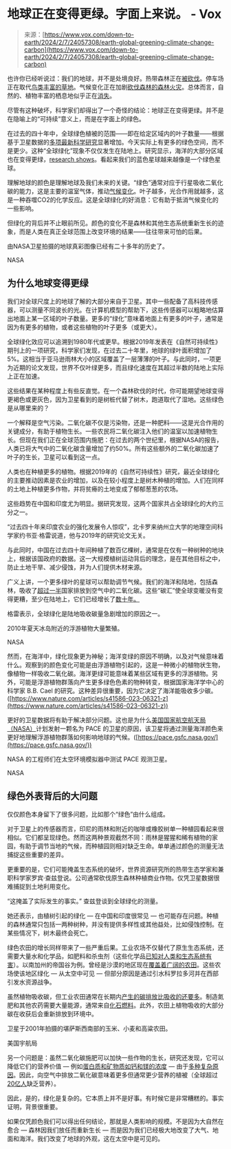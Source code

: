 <!--yml

category: 未分类

date: 2024-05-29 13:20:48

-->

# 地球正在变得更绿。字面上来说。 - Vox

> 来源：[https://www.vox.com/down-to-earth/2024/2/7/24057308/earth-global-greening-climate-change-carbon](https://www.vox.com/down-to-earth/2024/2/7/24057308/earth-global-greening-climate-change-carbon)

也许你已经听说过：我们的地球，并不是处境良好。热带森林正在[被砍伐](/down-to-earth/2022/10/12/23399105/biodiversity-loss-wwf-living-planet-index)。停车场正在取代[鸟类丰富的草地](/down-to-earth/22662490/grasslands-better-than-lawns-yard#:~:text=Covering%20about%2040%20percent%20of,in%20smoke%20during%20a%20wildfire.)。气候变化正在加剧[砍伐森林的森林火灾](/climate/2023/6/8/23753980/canada-fires-smoke-climate-change-air-quality)。总体而言，自然的、植物丰富的栖息地似乎正在[消失](/climate/23868423/florida-coral-reef-bleaching-heat-wave-climate-change)。

尽管有这种破坏，科学家们却得出了一个奇怪的结论：地球正在变得更绿。并不是在隐喻上的“可持续”意义上，而是在字面上的绿色。

在过去的四十年中，全球绿色植被的范围——即在给定区域内的叶子数量——根据基于卫星数据的[多项最新科学研究](https://www.sciencedirect.com/science/article/pii/S2351989423004262?dgcid=raven_sd_aip_email)显著增加。今天实际上有更多的绿色空间，而不是更少。这种“全球绿化”现象不仅仅发生在陆地上。研究显示，海洋的大部分区域也在变得更绿，[research shows](https://www.nature.com/articles/s41586-023-06321-z)。看起来我们的蓝色星球越来越像是一个绿色星球。

理解地球的颜色是理解地球及我们未来的关键。“绿色”通常对应于行星吸收二氧化碳的能力，这是主要的温室气体，推动[气候变化](/climate)。叶子越多，光合作用就越多，这是一种吞噬CO2的化学反应。这是全球绿化的好消息：它有助于抵消气候变化的一些影响。

但绿化的背后并不止眼前所见。颜色的变化不是森林和其他生态系统重新生长的迹象，而是人类在真正全球范围上改变环境的结果——往往带来可怕的后果。

由NASA卫星拍摄的地球真彩图像已经有二十多年的历史了。

NASA

## 为什么地球变得更绿

我们对全球尺度上的地球了解的大部分来自于卫星。其中一些配备了高科技传感器，可以测量不同波长的光。在计算机模型的帮助下，这些传感器可以粗略地估算出地面上某一区域的叶子数量。更多的“绿化”意味着地面上有更多的叶子，通常是因为有更多的植物，或者这些植物的叶子更多（或更大）。

全球绿化效应可以追溯到1980年代或更早。根据2019年发表在《自然可持续性》期刊上的一项研究，科学家们发现，在过去二十年里，地球的绿叶面积增加了5%。这相当于亚马逊雨林大小的区域覆盖了一层薄薄的叶子。与此同时，一项更为近期的论文发现，世界不仅叶绿更多，而且绿化速度在其超过半数的陆地上实际上正在加速。

这些结果在某种程度上有些反直觉。在一个森林砍伐的时代，你可能期望地球变得更褐色或更灰色，因为卫星看到的是树桩代替了树木，跑道取代了湿地。这些绿色是从哪里来的？

一个解释是空气污染。二氧化碳不仅是污染物，还是一种肥料——这是光合作用的关键成分，有助于植物生长。一些农民将二氧化碳注入他们的温室以加速植物生长。但现在我们正在全球范围内施肥：在过去的两个世纪里，根据NASA的报告，人类已将大气中的二氧化碳含量增加了约50%。所有这些额外的二氧化碳加速了叶子的生长，卫星可以看到这一点。

人类也在种植更多的植物。根据2019年的《自然可持续性》研究，最近全球绿化的主要推动因素是农业的增加，以及在较小程度上是树木种植的增加。人们在同样的土地上种植更多作物，并将贫瘠的土地变成了郁郁葱葱的农场。

这些趋势在中国和印度尤为明显。据研究发现，这两个国家共占全球绿化的大约三分之一。

“过去四十年来印度农业的强化发展令人惊叹”，北卡罗来纳州立大学的地理空间科学家约书亚·格雷说道，他与2019年的研究论文无关。

与此同时，中国在过去四十年间种植了数百亿棵树，通常是在仅有一种树种的地块上，根据该国政府的数据。这一大规模植树运动背后的理念，是在其他目标之中，防止土地干旱、减少侵蚀，并为人们提供木材来源。

广义上讲，一个更多绿叶的星球可以帮助调节气候。我们的海洋和陆地，包括森林，吸收了[超过一半](https://climate.nasa.gov/faq/55/how-might-earths-atmosphere-land-and-ocean-systems-respond-to-changes-in-carbon-dioxide-over-time/)国家排放到空气中的二氧化碳。这些“碳汇”使全球变暖没有变得更糟，至少在陆地上，它们已经增长了[数十年。](https://climate.mit.edu/ask-mit/how-much-human-produced-carbon-dioxide-taken-faster-plant-growth-around-world)

格雷表示，全球绿化是陆地吸收碳量急剧增加的原因之一。

2010年夏天冰岛附近的浮游植物大量繁殖。

NASA

然而，在海洋中，绿化现象更为神秘；海洋变绿的原因不明确，以及对气候意味着什么。观察到的颜色变化可能是由浮游植物引起的，这是一种微小的植物状生物，像植物一样吸收二氧化碳。海洋更绿可能意味着某些区域有更多的浮游植物。另外，可能是浮游植物群落向产生更多绿色色素的物种转变，根据国家海洋学中心的科学家 B.B. Cael 的研究。这种差异很重要，因为它决定了海洋能吸收多少碳。([https://www.nature.com/articles/s41586-023-06321-z](https://www.nature.com/articles/s41586-023-06321-z))

更好的卫星数据将有助于解决部分问题。这也是为什么[美国国家航空航天局（NASA）](/space)计划发射一颗名为 PACE 的卫星的原因，该卫星将通过测量海洋颜色来更好地理解浮游植物群落如何影响地球的气候。([https://pace.gsfc.nasa.gov/](https://pace.gsfc.nasa.gov/))

NASA 的工程师们在太空环境模拟器中测试 PACE 观测卫星。

NASA

## 绿色外表背后的大问题

仅仅颜色本身留下了很多问题，比如那个“绿色”由什么组成。

对于卫星上的传感器而言，印尼的雨林和附近的咖啡或橡胶树单一种植园看起来很相似。它们都呈现绿色。然而这两种景观截然不同：雨林是猩猩和稀有植物的家园，有助于调节当地的气候，而种植园则相对缺乏生命。单单通过颜色的测量无法捕捉这些重要的差异。

更重要的是，它们可能掩盖生态系统的破坏，世界资源研究所的热带生态学家和兼职科学家罗宾·查兹登说。公司通常砍伐原生森林种植商业作物。仅凭卫星数据很难捕捉到土地利用变化。

“这掩盖了实际发生的事实。” 查兹登谈到全球绿化的测量。

她还表示，由植树引起的绿化 — 在中国和印度很常见 — 也可能存在问题。种植的森林通常只包括一两种树种，并没有提供多样性或其他益处，比如侵蚀控制。在某些情况下，树木最终会死亡。

绿色农田的增长同样带来了一些严重后果。工业农场不仅替代了原生生态系统，还需要大量水和化学品，如肥料和杀虫剂（这些化学品[已知对人类和生态系统有害](https://www.annualreviews.org/doi/full/10.1146/annurev-environ-120920-111015)）。以南加州的帝国谷为例。曾经是沙漠的地区现在[覆盖着广阔的农田](/the-highlight/23648116/colorado-river-lake-mead-agriculture-leafy-greens)。这些农场使该地区绿化 — 从太空中可见 — 但部分原因是通过引水科罗拉多河并在西部引发水资源战争。

虽然植物吸收碳，但工业农田通常在长期内[产生的碳排放比吸收的还要多](https://iopscience.iop.org/article/10.1088/1748-9326/acd5e8)。制造氮肥和其他农药需要大量能源，通常来自[化石燃料](/fossil-fuels)。此外，农田上植物吸收的大部分碳在收获后会重新排放到环境中。

卫星于2001年拍摄的堪萨斯西南部的玉米、小麦和高粱农田。

美国宇航局

另一个问题是：虽然二氧化碳施肥可以加快一些作物的生长，研究还发现，它可以降低它们的营养价值 — 例如[蛋白质和矿物质如钙和镁的浓度](https://lamont.columbia.edu/news/how-climate-change-will-affect-plants) — 由于[多种复杂原因](https://www.the-scientist.com/news-opinion/as-carbon-dioxide-goes-up-plants-nutrient-content-declines-70720)。因此，向空气中排放二氧化碳意味着更多但通常更少营养的植被（全球超过[20亿人](https://www.who.int/publications/m/item/WHO-WFP-UNICEF-statement-micronutrients-deficiencies-emergency)缺乏营养）。

因此，是的，绿化是复杂的。它本质上并不是好事。有时候它是非常糟糕的。事实证明，背景很重要。

如果仅凭颜色我们可以得出任何结论，那就是人类影响的规模。不是因为大自然在愈合 — 森林因我们放任而重新生长 — 而是因为我们已经极大地改变了大气、地面和海洋。我们改变了地球的外观，这在太空中是可见的。
